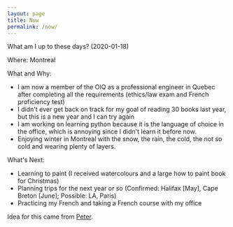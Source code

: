 ```yaml
---
layout: page
title: Now
permalink: /now/
---
```


What am I up to these days? (2020-01-18)

Where: Montreal

What and Why: 

- I am now a member of the OIQ as a professional engineer in Quebec after completing all the requirements (ethics/law exam and French proficiency test)
- I didn't ever get back on track for my goal of reading 30 books last year, but this is a new year and I can try again
- I am working on learning python because it is the language of choice in the office, which is annoying since I didn't learn it before now.
- Enjoying winter in Montreal with the snow, the rain, the cold, the not so cold and wearing plenty of layers.

What's Next:

- Learning to paint (I received watercolours and a large how to paint book for Christmas)
- Planning trips for the next year or so (Confirmed: Halifax [May], Cape Breton [June]; Possible: LA, Paris)
- Practicing my French and taking a French course with my office

Idea for this came from [Peter](https://ruk.ca/content/what-am-i-doing-now "What am I doing /now").